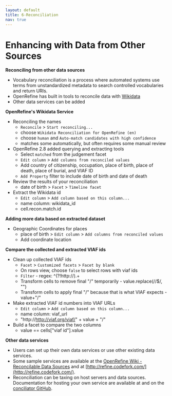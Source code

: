 ```yaml
---
layout: default
title: 6-Reconciliation
nav: true
---
```


# Enhancing with Data from Other Sources

**Reconciling from other data sources**
- Vocabulary reconciliation is a process where automated systems use terms from unstandardized metadata to search controlled vocabularies and return URIs.
- OpenRefine has built in tools to reconcile data with [Wikidata](https://www.wikidata.org/)
- Other data services can be added

**OpenRefine's Wikidata Service**
- Reconciling the names
  - `Reconcile` > `Start reconciling...`
  - choose `Wikidata Reconciliation for OpenRefine (en)`
  - choose `human` and `Auto-match candidates with high confidence`
  - matches some automatically, but often requires some manual review
- OpenRefine 2.8 added querying and extracting tools
  - Select `matched` from the judgement facet
  - `Edit column` > `Add columns from reconciled values`
  - Add country of citizenship, occupation, place of birth, place of death, place of burial, and VIAF ID
  - `Add Property` filter to include date of birth and date of death
- Review the results of your reconciliation
  - date of birth > `Facet` > `Timeline facet`
- Extract the Wikidata id
  - `Edit column` > `Add column based on this column...`
  - name column: wikidata_id
  - cell.recon.match.id

**Adding more data based on extracted dataset**
- Geographic Coordinates for places
  - place of birth > `Edit column` > `Add columns from reconciled values`
  - Add coordinate location

**Compare the collected and extracted VIAF ids**
- Clean up collected VIAF ids
  - `Facet` > `Customized facets` > `Facet by blank`
  - On rows view, choose `false` to select rows with viaf ids
  - `Filter` - regex: ^(?!http://).+
  - Transform cells to remove final "/" temporarily - value.replace(/\/$/, "")
  - Transform cells to apply final "/" because that is what VIAF expects - value+"/"
- Make extracted VIAF id numbers into VIAF URLs
  - `Edit column` > `Add column based on this column...`
  - name column: viaf_url
  - "http://http://viaf.org/viaf/" + value + "/"
- Build a facet to compare the two columns
  - value == cells["viaf id"].value

**Other data services**
- Users can set up their own data services or use other existing data services.
- Some sample services are available at the [OpenRefine Wiki - Reconcilable Data Sources](https://github.com/OpenRefine/OpenRefine/wiki/Reconcilable-Data-Sources) and at [http://refine.codefork.com/](http://refine.codefork.com/).
- Reconciliation can be taxing on host servers and data sources. Documentation for hosting your own service are available at and on the [conciliator GitHub](https://github.com/codeforkjeff/conciliator).
